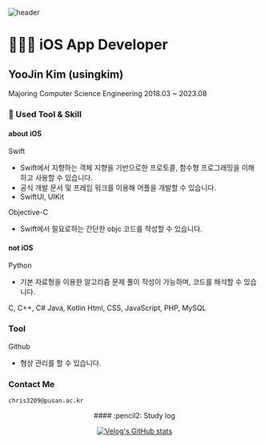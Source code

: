 

![header](https://capsule-render.vercel.app/api?type=transparent&text=usingkim)

# 👩🏻‍💻 iOS App Developer

## YooJin Kim (usingkim)

Majoring Computer Science Engineering
2018.03 ~ 2023.08

### 📝 Used Tool & Skill

#### about iOS

Swift
- Swift에서 지향하는 객체 지향을 기반으로한 프로토콜, 함수형 프로그래밍을 이해하고 사용할 수 있습니다.
- 공식 개발 문서 및 프레임 워크를 이용해 어플을 개발할 수 있습니다.
- SwiftUI, UIKit

Objective-C
- Swift에서 필요로하는 간단한 objc 코드를 작성할 수 있습니다.

#### not iOS

Python

- 기본 자료형을 이용한 알고리즘 문제 풀이 작성이 가능하며, 코드를 해석할 수 있습니다.

C, C++, C#
Java, Kotlin
Html, CSS, JavaScript, PHP, MySQL

### Tool

Github
- 형상 관리를 할 수 있습니다.

### Contact Me
    chris3209@pusan.ac.kr

<div align="center">
#### :pencil2: Study log

[![Velog's GitHub stats](https://velog-readme-stats.vercel.app/api?name=usingkim&color=dark)](https://velog.io/@usingkim)
</div>
